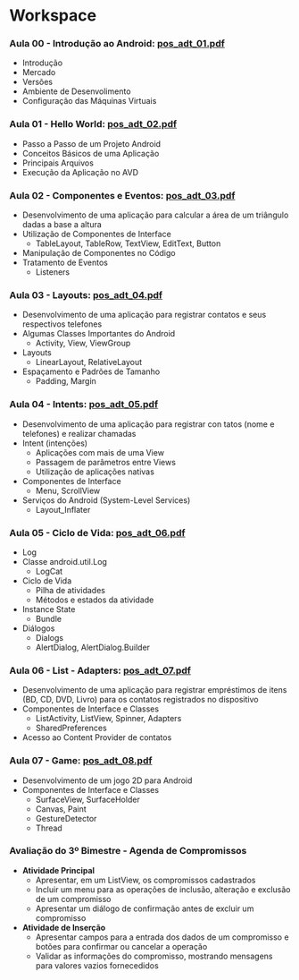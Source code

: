 # Workspace

### **Aula 00** - Introdução ao Android: [pos_adt_01.pdf](http://diatinf.ifrn.edu.br/antigo/lib/exe/fetch.php?media=corpodocente:gilbert:pos_adt_01.pdf)

- Introdução
- Mercado
- Versões
- Ambiente de Desenvolimento
- Configuração das Máquinas Virtuais


### **Aula 01** - Hello World: [pos_adt_02.pdf](http://diatinf.ifrn.edu.br/antigo/lib/exe/fetch.php?media=corpodocente:gilbert:pos_adt_02.pdf)

- Passo a Passo de um Projeto Android
- Conceitos Básicos de uma Aplicação
- Principais Arquivos
- Execução da Aplicação no AVD

### **Aula 02** - Componentes e Eventos: [pos_adt_03.pdf](http://diatinf.ifrn.edu.br/antigo/lib/exe/fetch.php?media=corpodocente:gilbert:pos_adt_03.pdf)

- Desenvolvimento de uma aplicação para calcular a área de um triângulo dadas a base a altura
- Utilização de Componentes de Interface
  - TableLayout, TableRow, TextView, EditText, Button
- Manipulação de Componentes no Código
- Tratamento de Eventos
  - Listeners

### **Aula 03** - Layouts: [pos_adt_04.pdf](http://diatinf.ifrn.edu.br/antigo/lib/exe/fetch.php?media=corpodocente:gilbert:pos_adt_04.pdf)

- Desenvolvimento de uma aplicação para registrar contatos e seus respectivos telefones
- Algumas Classes Importantes do Android
  - Activity, View, ViewGroup
- Layouts
  - LinearLayout, RelativeLayout
- Espaçamento e Padrões de Tamanho
  - Padding, Margin

### **Aula 04** - Intents: [pos_adt_05.pdf](http://diatinf.ifrn.edu.br/antigo/lib/exe/fetch.php?media=corpodocente:gilbert:pos_adt_05.pdf)

- Desenvolvimento de uma aplicação para registrar con
tatos (nome e telefones) e realizar chamadas
- Intent (intenções)
  - Aplicações com mais de uma View
  - Passagem de parâmetros entre Views
  - Utilização de aplicações nativas
- Componentes de Interface
  - Menu, ScrollView
- Serviços do Android (System-Level Services)
  - Layout_Inflater

### **Aula 05** - Ciclo de Vida: [pos_adt_06.pdf](http://diatinf.ifrn.edu.br/antigo/lib/exe/fetch.php?media=corpodocente:gilbert:pos_adt_06.pdf)

- Log
- Classe android.util.Log
  - LogCat
- Ciclo de Vida
  - Pilha de atividades
  - Métodos e estados da atividade
- Instance State
  - Bundle
- Diálogos
  - Dialogs
  - AlertDialog, AlertDialog.Builder

### **Aula 06** - List - Adapters: [pos_adt_07.pdf](http://diatinf.ifrn.edu.br/antigo/lib/exe/fetch.php?media=corpodocente:gilbert:pos_adt_07.pdf)

- Desenvolvimento de uma aplicação para registrar empréstimos de itens (BD, CD, DVD, Livro) para os contatos registrados no dispositivo
- Componentes de Interface e Classes
  - ListActivity, ListView, Spinner, Adapters
  - SharedPreferences
- Acesso ao Content Provider de contatos

### **Aula 07** - Game: [pos_adt_08.pdf](http://diatinf.ifrn.edu.br/antigo/lib/exe/fetch.php?media=corpodocente:gilbert:pos_adt_08.pdf)

- Desenvolvimento de um jogo 2D para Android
- Componentes de Interface e Classes
  - SurfaceView, SurfaceHolder
  - Canvas, Paint
  - GestureDetector
  - Thread

### Avaliação do 3º Bimestre - Agenda de Compromissos

- **Atividade Principal**
  - Apresentar, em um ListView, os compromissos cadastrados
  - Incluir um menu para as operações de inclusão, alteração e exclusão de um compromisso
  - Apresentar um diálogo de confirmação antes de excluir um compromisso
- **Atividade de Inserção**
  - Apresentar campos para a entrada dos dados de um compromisso e botões para confirmar ou cancelar a operação
  - Validar as informações do compromisso, mostrando mensagens para valores vazios fornecedidos

